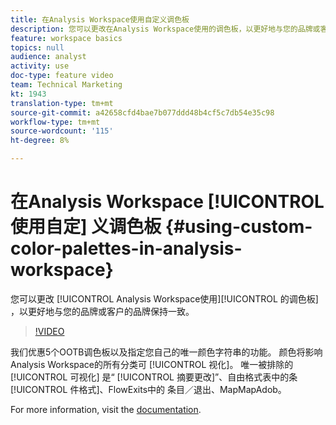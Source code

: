 ```yaml
---
title: 在Analysis Workspace使用自定义调色板
description: 您可以更改在Analysis Workspace使用的调色板，以更好地与您的品牌或客户的调色板保持一致。
feature: workspace basics
topics: null
audience: analyst
activity: use
doc-type: feature video
team: Technical Marketing
kt: 1943
translation-type: tm+mt
source-git-commit: a42658cfd4bae7b077ddd48b4cf5c7db54e35c98
workflow-type: tm+mt
source-wordcount: '115'
ht-degree: 8%

---
```



# 在Analysis Workspace [!UICONTROL 使用自定] 义调色板 {#using-custom-color-palettes-in-analysis-workspace}

您可以更改 [!UICONTROL Analysis Workspace使用][!UICONTROL 的调色板] ，以更好地与您的品牌或客户的品牌保持一致。

>[!VIDEO](https://video.tv.adobe.com/v/23876/?quality=12)

我们优惠5个OOTB调色板以及指定您自己的唯一颜色字符串的功能。 颜色将影响Analysis Workspace的所有分类可 [!UICONTROL 视化]。 唯一被排除的 [!UICONTROL 可视化] 是“ [!UICONTROL 摘要更改]”、自由格式表中的条 [!UICONTROL 件格式]、FlowExits中的 条目／退出、MapMapAdob。

For more information, visit the [documentation](https://marketing.adobe.com/resources/help/zh_CN/analytics/analysis-workspace/color_palettes.html).
